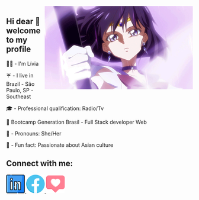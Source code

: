 <img align="right" width="400px" src="https://github.com/liviaguimaraes92/liviaguimaraes92/blob/main/sailor3.gif">

## Hi dear :space_invader: welcome to my profile                                                      

:fairy_woman: - I'm Lívia<p>
:umbrella: - I live in Brazil - São Paulo, SP - Southeast<p>
🎓 - Professional qualification: Radio/Tv<p> 
🚀 Bootcamp Generation Brasil - Full Stack developer Web<p>
🥀 - Pronouns: She/Her<p>
:sushi: - Fun fact: Passionate about Asian culture<p>


## Connect with me:
<a href="https://www.linkedin.com/in/liviaguimaraes92/"><img src="https://github.com/liviaguimaraes92/liviaguimaraes92/blob/main/logotipo-do-linkedin.png" width="50px;">
</a>    <a href="https://www.facebook.com/liyuu.uke.7"><img src="https://github.com/liviaguimaraes92/liviaguimaraes92/blob/main/4406220.png" width="50px;">
</a>    <a href="https://www.instagram.com/luvlivis/"><img src="https://github.com/liviaguimaraes92/liviaguimaraes92/blob/main/4406142.png" width="50px;">
</a>


